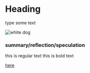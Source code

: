 # Heading

type some text

![white dog](https://www.thelabradorsite.com/wp-content/uploads/2018/04/White-Dog-Breeds-The-Pups-As-Pure-As-Snow-LS-long.jpg)

### summary/reflection/speculation
this is regular text
this is bold text

[here](https://bcourses.berkeley.edu/courses/1528355)
